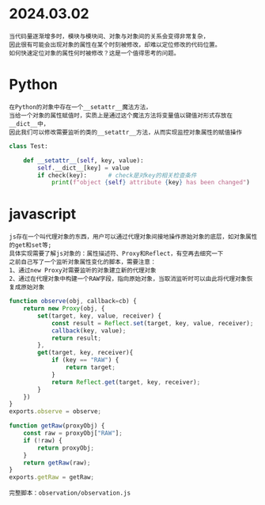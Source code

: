 # 2024.03.02

    当代码量逐渐增多时，模块与模块间、对象与对象间的关系会变得非常复杂，
    因此很有可能会出现对象的属性在某个时刻被修改，却难以定位修改的代码位置。
    如何快速定位对象的属性何时被修改？这是一个值得思考的问题。

# Python

    在Python的对象中存在一个__setattr__魔法方法，
    当给一个对象的属性赋值时，实质上是通过这个魔法方法将变量值以键值对形式存放在__dict__中，
    因此我们可以修改需要监听的类的__setattr__方法，从而实现监控对象属性的赋值操作

```python
class Test:

    def __setattr__(self, key, value):
        self.__dict__[key] = value
        if check(key):      # check是对key的相关检查条件
            print(f"object {self} attribute {key} has been changed")
```

# javascript

    js存在一个叫代理对象的东西，用户可以通过代理对象间接地操作原始对象的底层，如对象属性的get和set等;
    具体实现需要了解js对象的：属性描述符、Proxy和Reflect，有空再去细究一下
    之前自己写了一个监听对象属性变化的脚本，需要注意：
    1、通过new Proxy对需要监听的对象建立新的代理对象
    2、通过在代理对象中构建一个RAW字段，指向原始对象，当取消监听时可以由此将代理对象恢复成原始对象

```javascript
function observe(obj, callback=cb) {
    return new Proxy(obj, {
        set(target, key, value, receiver) {
            const result = Reflect.set(target, key, value, receiver);
            callback(key, value);
            return result;
        },
        get(target, key, receiver){
            if (key == "RAW") {
                return target;
            }
            return Reflect.get(target, key, receiver);
        }
    })
}
exports.observe = observe;

function getRaw(proxyObj) {
    const raw = proxyObj["RAW"];
    if (!raw) {
        return proxyObj;
    }
    return getRaw(raw);
}
exports.getRaw = getRaw;
```

    完整脚本：observation/observation.js

